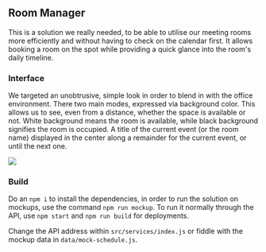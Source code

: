## Room Manager

This is a solution we really needed, to be able to utilise our meeting rooms more efficiently and without having to check on the calendar first. It allows booking a room on the spot while providing a quick glance into the room's daily timeline.

### Interface

We targeted an unobtrusive, simple look in order to blend in with the office environment. There two main modes, expressed via background color. This allows us to see, even from a distance, whether the space is available or not. White background means the room is available, while black background signifies the room is occupied. A title of the current event (or the room name) displayed in the center along a remainder for the current event, or until the next one.

<img src="https://s19.postimg.cc/3lo3998b5/room-manager.png">

### Build

Do an `npm i` to install the dependencies, in order to run the solution on mockups, use the command `npm run mockup`. To run it normally through the API, use `npm start` and `npm run build` for deployments.

Change the API address within `src/services/index.js` or fiddle with the mockup data in `data/mock-schedule.js`.
